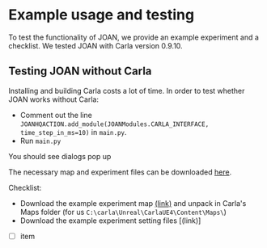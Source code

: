 # Example usage and testing

To test the functionality of JOAN, we provide an example experiment and a checklist. We tested JOAN with Carla version 0.9.10.

## Testing JOAN without Carla

Installing and building Carla costs a lot of time. In order to test whether JOAN works without Carla:

- Comment out the line `JOANHQACTION.add_module(JOANModules.CARLA_INTERFACE, time_step_in_ms=10)` in `main.py`.
- Run `main.py`

You should see dialogs pop up

The necessary map and experiment files can be downloaded [here]().

Checklist:

- Download the example experiment map [(link)](https://www.dropbox.com/s/kfjuueduzs7df8m/110222-ExampleExpMap.zip?dl=0) and unpack in Carla's Maps folder (for
  us `C:\carla\Unreal\CarlaUE4\Content\Maps\`)
- Download the example experiment setting files [(link)]
- [ ] item
